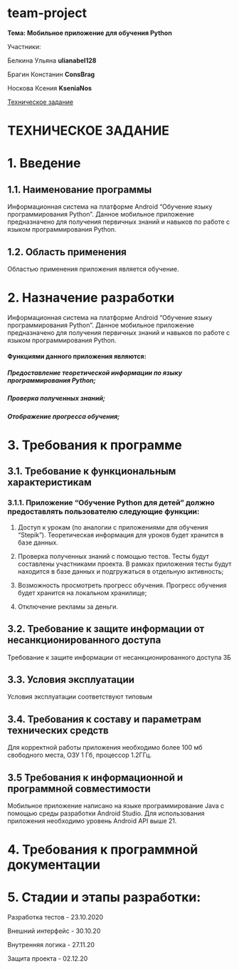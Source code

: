 # team-project

**Тема: Мобильное приложение для обучения Python**

Участники:

Белкина Ульяна **ulianabel128**

Брагин Констанин **ConsBrag**

Носкова Ксения **KseniaNos**

[Техническое задание](https://docs.google.com/document/d/1Ovi3ugIIAHhZb8lj82E0mxSsDy0B2iir1Rw2S8hZONE/edit)

# **ТЕХНИЧЕСКОЕ ЗАДАНИЕ**

# 1. Введение

## 1.1. Наименование программы
	
Информационная система на платформе Android “Обучение языку программирования Python”. Данное мобильное приложение предназначено для получения первичных знаний и навыков по работе с языком программирования Python.
	
## 1.2. Область применения
	
Областью применения приложения является обучение.
	
# 2. Назначение разработки

Информационная система на платформе Android “Обучение языку программирования Python”. Данное мобильное приложение предназначено для получения первичных знаний и навыков по работе с языком программирования Python. 
	
#### Функциями данного приложения являются: 
		
##### Предоставление теоретической информации по языку программирования Python;

##### Проверка полученных знаний;

##### Отображение прогресса обучения;

# 3. Требования к программе

## 3.1. Требование к функциональным характеристикам
	
### 3.1.1. Приложение “Обучение Python для детей” должно предоставлять пользователю следующие функции:
		
1. Доступ к урокам (по аналогии с приложениями для обучения “Stepik”). Теоретическая информация для уроков будет хранится в базе данных. 

2. Проверка полученных знаний с помощью тестов. Тесты будут составлены участниками проекта. В рамках приложения тесты будут находится в базе данных и подгружаться в отдельную активность;

3. Возможность просмотреть прогресс обучения. Прогресс обучения будет хранится на локальном хранилище;

4. Отключение рекламы за деньги. 

## 3.2. Требование к защите информации от несанкционированного доступа

Требование к защите информации от несанкционированного доступа 3Б

## 3.3. Условия эксплуатации

Условия эксплуатации соответствуют типовым

## 3.4. Требования к составу и параметрам технических средств

Для корректной работы приложения необходимо более 100 мб свободного места, ОЗУ 1 Гб, процессор 1.2ГГц.

## 3.5 Требования к информационной и программной совместимости

Мобильное приложение написано на языке программирование Java с помощью среды разработки Android Studio. Для использования приложения необходимо уровень Android API выше 21.
	
# 4. Требования к программной документации

# 5. Стадии и этапы разработки: 

Разработка тестов - 23.10.2020

Внешний интерфейс  - 30.10.20

Внутренняя логика - 27.11.20

Защита проекта - 02.12.20



